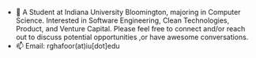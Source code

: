 - 👋 A Student at Indiana University Bloomington, majoring in Computer Science. Interested in Software Engineering, Clean Technologies, Product, and Venture Capital. Please feel free to connect and/or reach out to discuss potential opportunities ,or have awesome conversations.
- 📫  Email: rghafoor(at)iu[dot]edu
<!---
Rabia-Ghafoor/Rabia-Ghafoor is a ✨ special ✨ repository because its `README.md` (this file) appears on your GitHub profile.
You can click the Preview link to take a look at your changes.
--->
